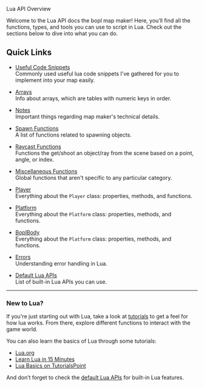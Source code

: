 Lua API Overview

Welcome to the Lua API docs the bopl map maker! Here, you’ll find all the functions, types, and tools you can use to script in Lua. Check out the sections below to dive into what you can do.

## Quick Links

-   [Useful Code Snippets](./useful-snippets.md)  
    Commonly used useful lua code snippets I've gathered for you to implement into your map easily.

-   [Arrays](./array.md)  
    Info about arrays, which are tables with numeric keys in order.

-   [Notes](../notes.md)  
    Important things regarding map maker's technical details.

-   [Spawn Functions](./spawn-functions.md)  
    A list of functions related to spawning objects.

-   [Raycast Functions](./raycast-functions.md)  
    Functions the get/shoot an object/ray from the scene based on a point, angle, or index.

-   [Miscellaneous Functions](./misc-functions.md)  
    Global functions that aren't specific to any particular category.

-   [Player](./player.md)  
    Everything about the `Player` class: properties, methods, and functions.

-   [Platform](./platform.md)  
    Everything about the `Platform` class: properties, methods, and functions.

-   [BoplBody](./bopl-body.md)  
    Everything about the `Platform` class: properties, methods, and functions.

-   [Errors](./errors.md)  
    Understanding error handling in Lua.

-   [Default Lua APIs](./default-lua-apis.md)  
    List of built-in Lua APIs you can use.

---

### New to Lua?

If you're just starting out with Lua, take a look at [tutorials](./tutorial.md) to get a feel for how lua works. From there, explore different functions to interact with the game world.

You can also learn the basics of Lua through some tutorials:

-   [Lua.org](https://www.lua.org/start.html)
-   [Learn Lua in 15 Minutes](https://tylerneylon.com/a/learn-lua/)
-   [Lua Basics on TutorialsPoint](https://www.tutorialspoint.com/lua/index.htm)

And don’t forget to check the [default Lua APIs](./default-lua-apis.md) for built-in Lua features.

